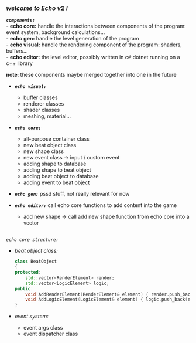 ### *welcome to Echo v2 !*

***`components:`***\
	- **echo core:** handle the interactions between components of the program: event system, background calculations...\
	- **echo gen:** handle the level generation of the program\
	- **echo visual:** handle the rendering component of the program: shaders, buffers...\
	- **echo editor:** the level editor, possibly written in c# dotnet running on a c++ library

__note__: these components maybe merged together into one in the future

- ***`echo visual:`***
	- buffer classes
	- renderer classes
	- shader classes
	- meshing, material...

- ***`echo core:`***
	- all-purpose container class
	- new beat object class
	- new shape class
	- new event class -> input / custom event
	- adding shape to database
	- adding shape to beat object
	- adding beat object to database
	- adding event to beat object

- ***`echo gen:`*** pssd stuff, not really relevant for now

- ***`echo editor:`*** call echo core functions to add content into the game
	- add new shape -> call add new shape function from echo core into a vector

\
*`echo core structure:`*
- *beat object class:*
	```c++
	class BeatObject
	{
	protected:
		std::vector<RenderElement> render;
		std::vector<LogicElement> logic;
	public:
		void AddRenderElement(RenderElement& element) { render.push_back(element); }
		void AddLogicElement(LogicElement& element)	{ logic.push_back(element);	}
	}
	```

- *event system:*
	- event args class
	- event dispatcher class